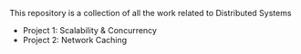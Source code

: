 This repository is a collection of all the work related to Distributed Systems

* Project 1: Scalability & Concurrency
* Project 2: Network Caching
